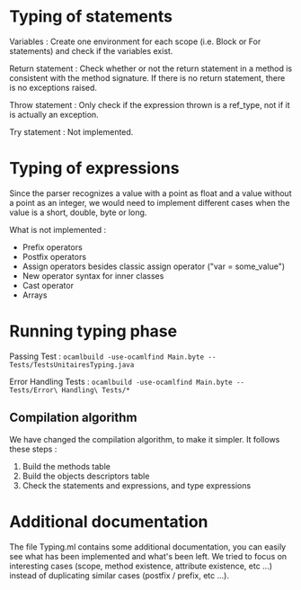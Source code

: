 # Typing of statements

Variables : Create one environment for each scope (i.e. Block or For statements) and check if the variables exist.

Return statement : Check whether or not the return statement in a method is consistent with the method signature. If there is no return statement, there is no exceptions raised.

Throw statement : Only check if the expression thrown is a ref_type, not if it is actually an exception.

Try statement : Not implemented.

# Typing of expressions

Since the parser recognizes a value with a point as float and a value without a point as an integer,
we would need to implement different cases when the value is a short, double, byte or long.

What is not implemented :
* Prefix operators
* Postfix operators
* Assign operators besides classic assign operator ("var = some_value")
* New operator syntax for inner classes
* Cast operator
* Arrays

# Running typing phase

Passing Test : `ocamlbuild -use-ocamlfind Main.byte -- Tests/TestsUnitairesTyping.java`

Error Handling Tests : `ocamlbuild -use-ocamlfind Main.byte -- Tests/Error\ Handling\ Tests/*`

## Compilation algorithm

We have changed the compilation algorithm, to make it simpler. It follows these steps :

1. Build the methods table
2. Build the objects descriptors table
3. Check the statements and expressions, and type expressions

# Additional documentation

The file Typing.ml contains some additional documentation, you can easily see what has been implemented and what's been left. We tried to focus on interesting cases (scope, method
existence, attribute existence, etc ...) instead of duplicating similar cases (postfix / prefix, etc ...).


